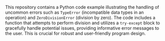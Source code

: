 This repository contains a Python code example illustrating the handling of uncommon errors such as `TypeError` (incompatible data types in an operation) and `ZeroDivisionError` (division by zero).  The code includes a function that attempts to perform division and utilizes a `try-except` block to gracefully handle potential issues, providing informative error messages to the user. This is crucial for robust and user-friendly program design.